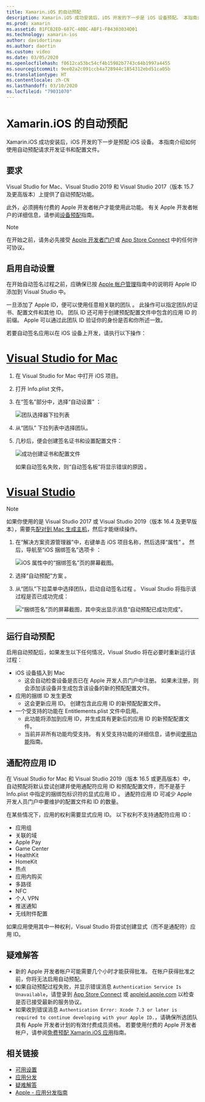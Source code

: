 ```yaml
---
title: Xamarin.iOS 的自动预配
description: Xamarin.iOS 成功安装后，iOS 开发的下一步是 iOS 设备预配。 本指南介绍如何使用自动签名请求开发证书和配置文件。
ms.prod: xamarin
ms.assetid: 81FCB2ED-687C-40BC-ABF1-FB4303034D01
ms.technology: xamarin-ios
author: davidortinau
ms.author: daortin
ms.custom: video
ms.date: 03/05/2020
ms.openlocfilehash: f0612ca53bc54cf4b15982b7743c64b1997a4455
ms.sourcegitcommit: 9ee02a2c091ccb4a728944c1854312ebd51ca05b
ms.translationtype: HT
ms.contentlocale: zh-CN
ms.lasthandoff: 03/10/2020
ms.locfileid: "79031070"
---
```

# <a name="automatic-provisioning-for-xamarinios"></a>Xamarin.iOS 的自动预配

Xamarin.iOS 成功安装后，iOS 开发的下一步是预配 iOS 设备。  本指南介绍如何使用自动预配请求开发证书和配置文件。

## <a name="requirements"></a>要求

Visual Studio for Mac、Visual Studio 2019 和 Visual Studio 2017（版本 15.7 及更高版本）上提供了自动预配功能。 

此外，必须拥有付费的 Apple 开发者帐户才能使用此功能。 有关 Apple 开发者帐户的详细信息，请参阅[设备预配](~/ios/get-started/installation/device-provisioning/index.md)指南。

> [!NOTE]
> 在开始之前，请务必先接受 [Apple 开发者门户](https://developer.apple.com/account/)或 [App Store Connect](https://appstoreconnect.apple.com/) 中的任何许可协议。


## <a name="enable-automatic-provisioning"></a>启用自动设置

在开始自动签名过程之前，应确保已按 [Apple 帐户管理](~/cross-platform/macios/apple-account-management.md)指南中的说明将 Apple ID 添加到 Visual Studio 中。 

一旦添加了 Apple ID，便可以使用任意相关联的团队  。 此操作可以指定团队的证书、配置文件和其他 ID。 团队 ID 还可用于创建预配配置文件中包含的应用 ID 的前缀。 Apple 可以通过此团队 ID 验证你的身份是否和你所述一致。

若要自动签名应用以在 iOS 设备上开发，请执行以下操作：

# <a name="visual-studio-for-mac"></a>[Visual Studio for Mac](#tab/macos)

1. 在 Visual Studio for Mac 中打开 iOS 项目。

2. 打开 Info.plist  文件。

3. 在“签名”部分中，选择“自动设置”   ：

    ![团队选择器下拉列表](automatic-provisioning-images/image2.png)

4. 从“团队”  下拉列表中选择团队。

5. 几秒后，便会创建签名证书和设置配置文件：

    ![成功创建证书和配置文件](automatic-provisioning-images/image5.png)

    如果自动签名失败，则“自动签名板”将显示错误的原因  。

# <a name="visual-studio"></a>[Visual Studio](#tab/windows)

> [!NOTE]
> 如果你使用的是 Visual Studio 2017 或 Visual Studio 2019（版本 16.4 及更早版本），需要先[配对到 Mac 生成主机](~/ios/get-started/installation/windows/connecting-to-mac/index.md)，然后才能继续操作。

1. 在“解决方案资源管理器”中，右键单击 iOS 项目名称，然后选择“属性”   。 然后，导航至“iOS 捆绑签名”选项卡  ：

    ![iOS 属性中的“捆绑签名”页的屏幕截图。](automatic-provisioning-images/bundle-signing-win.png)

2. 选择“自动预配”方案  。

3. 从“团队”下拉菜单中选择团队，启动自动签名过程  。 Visual Studio 将指示该过程是否已成功完成：

    ![“捆绑签名”页的屏幕截图，其中突出显示消息“自动预配已成功完成”。](automatic-provisioning-images/signing-success-win.png)

-----

## <a name="run-automatic-provisioning"></a>运行自动预配

启用自动预配后，如果发生以下任何情况，Visual Studio 将在必要时重新运行该过程：

- iOS 设备插入到 Mac
  - 这会自动检查设备是否已在 Apple 开发人员门户中注册。 如果未注册，则会添加该设备并生成包含该设备的新的预配配置文件。
- 应用的捆绑 ID 发生更改
  - 这会更新应用 ID。 创建包含此应用 ID 的新预配配置文件。
- 一个受支持的功能在 Entitlements.plist 文件中启用。
  - 此功能将添加到应用 ID，并生成具有更新后的应用 ID 的新预配配置文件。
  - 当前并非所有功能均受支持。 有关受支持功能的详细信息，请参阅[使用功能](~/ios/deploy-test/provisioning/capabilities/index.md)指南。

## <a name="wildcard-app-ids"></a>通配符应用 ID

在 Visual Studio for Mac 和 Visual Studio 2019（版本 16.5 或更高版本）中，自动预配将默认尝试创建并使用通配符应用 ID 和预配配置文件，而不是基于 Info.plist 中指定的捆绑包标识符的显式应用 ID   。 通配符应用 ID 可减少 Apple 开发人员门户中要维护的配置文件和 ID 的数量。

在某些情况下，应用的权利需要显式应用 ID。 以下权利不支持通配符应用 ID：

- 应用组
- 关联的域
- Apple Pay
- Game Center
- HealthKit
- HomeKit
- 热点
- 应用内购买
- 多路径
- NFC
- 个人 VPN
- 推送通知
- 无线附件配置

如果应用使用其中一种权利，Visual Studio 将尝试创建显式（而不是通配符）应用 ID。

## <a name="troubleshoot"></a>疑难解答 

- 新的 Apple 开发者帐户可能需要几个小时才能获得批准。 在帐户获得批准之前，你将无法启用自动预配。
- 如果自动预配过程失败，并显示错误消息 `Authentication Service Is Unavailable`，请登录到 [App Store Connect](https://appstoreconnect.apple.com/) 或 [appleid.apple.com](https://appleid.apple.com) 以检查是否已接受最新的服务协议。
- 如果收到错误消息 `Authentication Error: Xcode 7.3 or later is required to continue developing with your Apple ID.`，请确保所选团队具有 Apple 开发者计划的有效付费成员资格。 若要使用付费的 Apple 开发者帐户，请参阅[免费预配 Xamarin.iOS 应用](~/ios/get-started/installation/device-provisioning/free-provisioning.md)指南。

## <a name="related-links"></a>相关链接

- [可用设置](~/ios/get-started/installation/device-provisioning/free-provisioning.md)
- [应用分发](~/ios/deploy-test/app-distribution/index.md)
- [疑难解答](~/ios/deploy-test/troubleshooting.md)
- [Apple - 应用分发指南](https://developer.apple.com/library/ios/documentation/IDEs/Conceptual/AppDistributionGuide/Introduction/Introduction.html)
